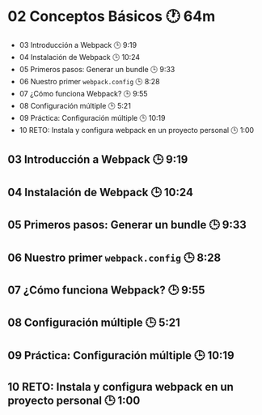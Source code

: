 # 02 Conceptos Básicos :clock1: 64m

* 03 Introducción a Webpack :clock3: 9:19 
* 04 Instalación de Webpack :clock3: 10:24 
* 05 Primeros pasos: Generar un bundle :clock3: 9:33 
* 06 Nuestro primer `webpack.config` :clock3: 8:28 
* 07 ¿Cómo funciona Webpack? :clock3: 9:55 
* 08 Configuración múltiple :clock3: 5:21 
* 09 Práctica: Configuración múltiple :clock3: 10:19 
* 10 RETO: Instala y configura webpack en un proyecto personal :clock3: 1:00 

## 03 Introducción a Webpack :clock3: 9:19 
## 04 Instalación de Webpack :clock3: 10:24 
## 05 Primeros pasos: Generar un bundle :clock3: 9:33 
## 06 Nuestro primer `webpack.config` :clock3: 8:28 
## 07 ¿Cómo funciona Webpack? :clock3: 9:55 
## 08 Configuración múltiple :clock3: 5:21 
## 09 Práctica: Configuración múltiple :clock3: 10:19 
## 10 RETO: Instala y configura webpack en un proyecto personal :clock3: 1:00 
